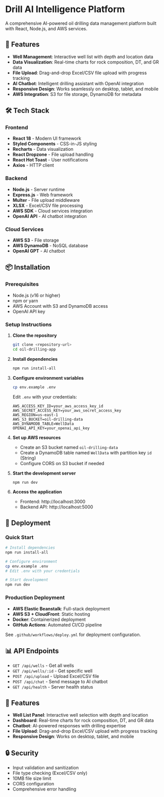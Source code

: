 # Drill AI Intelligence Platform

A comprehensive AI-powered oil drilling data management platform built with React, Node.js, and AWS services.

## 🚀 Features

- **Well Management**: Interactive well list with depth and location data
- **Data Visualization**: Real-time charts for rock composition, DT, and GR data
- **File Upload**: Drag-and-drop Excel/CSV file upload with progress tracking
- **AI Chatbot**: Intelligent drilling assistant with OpenAI integration
- **Responsive Design**: Works seamlessly on desktop, tablet, and mobile
- **AWS Integration**: S3 for file storage, DynamoDB for metadata

## 🛠️ Tech Stack

### Frontend
- **React 18** - Modern UI framework
- **Styled Components** - CSS-in-JS styling
- **Recharts** - Data visualization
- **React Dropzone** - File upload handling
- **React Hot Toast** - User notifications
- **Axios** - HTTP client

### Backend
- **Node.js** - Server runtime
- **Express.js** - Web framework
- **Multer** - File upload middleware
- **XLSX** - Excel/CSV file processing
- **AWS SDK** - Cloud services integration
- **OpenAI API** - AI chatbot integration

### Cloud Services
- **AWS S3** - File storage
- **AWS DynamoDB** - NoSQL database
- **OpenAI GPT** - AI chatbot

## 📦 Installation

### Prerequisites
- Node.js (v16 or higher)
- npm or yarn
- AWS Account with S3 and DynamoDB access
- OpenAI API key

### Setup Instructions

1. **Clone the repository**
   ```bash
   git clone <repository-url>
   cd oil-drilling-app
   ```

2. **Install dependencies**
   ```bash
   npm run install-all
   ```

3. **Configure environment variables**
   ```bash
   cp env.example .env
   ```
   
   Edit `.env` with your credentials:
   ```env
   AWS_ACCESS_KEY_ID=your_aws_access_key_id
   AWS_SECRET_ACCESS_KEY=your_aws_secret_access_key
   AWS_REGION=us-east-1
   AWS_S3_BUCKET=oil-drilling-data
   AWS_DYNAMODB_TABLE=WellData
   OPENAI_API_KEY=your_openai_api_key
   ```

4. **Set up AWS resources**
   - Create an S3 bucket named `oil-drilling-data`
   - Create a DynamoDB table named `WellData` with partition key `id` (String)
   - Configure CORS on S3 bucket if needed

5. **Start the development server**
   ```bash
   npm run dev
   ```

6. **Access the application**
   - Frontend: http://localhost:3000
   - Backend API: http://localhost:5000

## 🚀 Deployment

### Quick Start
```bash
# Install dependencies
npm run install-all

# Configure environment
cp env.example .env
# Edit .env with your credentials

# Start development
npm run dev
```

### Production Deployment
- **AWS Elastic Beanstalk**: Full-stack deployment
- **AWS S3 + CloudFront**: Static hosting
- **Docker**: Containerized deployment
- **GitHub Actions**: Automated CI/CD pipeline

See `.github/workflows/deploy.yml` for deployment configuration.

## 📊 API Endpoints

- `GET /api/wells` - Get all wells
- `GET /api/wells/:id` - Get specific well
- `POST /api/upload` - Upload Excel/CSV file
- `POST /api/chat` - Send message to AI chatbot
- `GET /api/health` - Server health status

## 🎨 Features

- **Well List Panel**: Interactive well selection with depth and location
- **Dashboard**: Real-time charts for rock composition, DT, and GR data
- **Chatbot**: AI-powered responses with drilling expertise
- **File Upload**: Drag-and-drop Excel/CSV upload with progress tracking
- **Responsive Design**: Works on desktop, tablet, and mobile

## 🔒 Security

- Input validation and sanitization
- File type checking (Excel/CSV only)
- 10MB file size limit
- CORS configuration
- Comprehensive error handling 